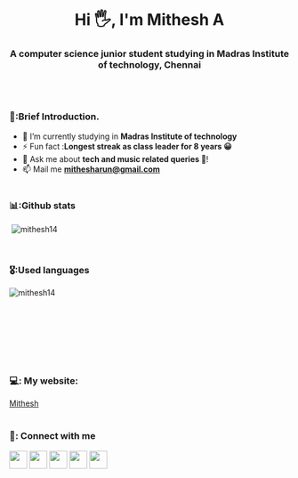 <h1 align="center">Hi 🖐, I'm Mithesh A</h1>
<h3 align="center">A computer science junior student studying in Madras Institute of technology, Chennai</h3><br><br>


### 📝:Brief Introduction.
- 🔭 I’m currently studying in **Madras Institute of technology**
- ⚡ Fun fact :**Longest streak as class leader for 8 years 😀**
- 💬 Ask me about **tech and music related queries 🤩**!
- 📫 Mail me **mithesharun@gmail.com**<br><br>


### 📊:Github stats
<p>&nbsp;<img align="center" src="https://github-readme-stats.vercel.app/api?username=mithesh14&show_icons=true&locale=en" alt="mithesh14" /></p><br>


### 🎖️:Used languages
<p><img align="left" src="https://github-readme-stats.vercel.app/api/top-langs?username=mithesh14&show_icons=true&locale=en&layout=compact" alt="mithesh14" />&nbsp;&nbsp;&nbsp;</p><br><br><br><br><br><br>



### 💻: My website:
 <a href="https://mithesh14.netlify.app/">Mithesh</a>
 <br><br>
 


### 🤟: Connect with me
[<img width=32 height=32 src="https://simpleicons.org/icons/instagram.svg">](https://www.instagram.com/mithesh_14)
[<img width=32 height=32 src="https://simpleicons.org/icons/linkedin.svg">](https://www.linkedin.com/in/Mithesh14)
[<img width=32 height=32 src="https://simpleicons.org/icons/github.svg">](https://www.github.com/mithesh14)
[<img width=32 height=32 src="https://simpleicons.org/icons/hackerrank.svg">](https://www.hackerrank.com/mithesharun)
[<img width=32 height=32 src="https://simpleicons.org/icons/codechef.svg">](https://www.hackerrank.com/mithesharun)


